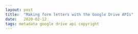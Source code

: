 ```yaml
---
layout: post
title:  "Making form letters with the Google Drive APIs"
date:   2020-02-12
tags: metadata google drive api copyright
---
```

